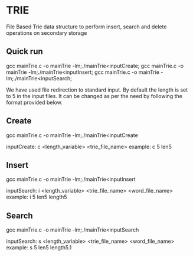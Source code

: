 # TRIE
File Based Trie data structure to perform insert, search and delete operations on secondary storage

## Quick run
gcc mainTrie.c -o mainTrie -lm;./mainTrie<inputCreate;
gcc mainTrie.c -o mainTrie -lm;./mainTrie<inputInsert;
gcc mainTrie.c -o mainTrie -lm;./mainTrie<inputSearch;

We have used file redirection to standard input.
By default the length is set to 5 in the input files. It can be changed as per the need by following the format provided below.

## Create

gcc mainTrie.c -o mainTrie -lm;./mainTrie<inputCreate

inputCreate: c <length_variable> <trie_file_name>
example:     c 5 len5

## Insert

gcc mainTrie.c -o mainTrie -lm;./mainTrie<inputInsert

inputSearch: i <length_variable> <trie_file_name> <word_file_name>
example:     i 5 len5 length5

## Search

gcc mainTrie.c -o mainTrie -lm;./mainTrie<inputSearch

inputSearch: s <length_variable> <trie_file_name> <word_file_name>
example:     s 5 len5 length5.1
